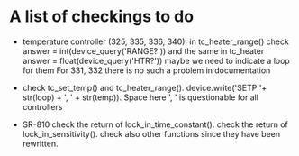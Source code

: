 # A list of checkings to do

- temperature controller (325, 335, 336, 340):
in tc_heater_range() check answer = int(device_query('RANGE?')) and the same in tc_heater answer = float(device_query('HTR?'))
maybe we need to indicate a loop for them
For 331, 332 there is no such a problem in documentation
- check tc_set_temp() and tc_heater_range(). device.write('SETP '+ str(loop) + ', ' + str(temp)). Space here ', ' is questionable for all controllers

- SR-810
check the return of lock_in_time_constant(). 
check the return of lock_in_sensitivity().
check also other functions since they have been rewritten.

